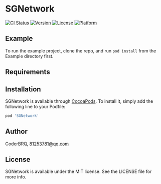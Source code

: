 # SGNetwork

[![CI Status](https://img.shields.io/travis/CoderBRQ/SGNetwork.svg?style=flat)](https://travis-ci.org/CoderBRQ/SGNetwork)
[![Version](https://img.shields.io/cocoapods/v/SGNetwork.svg?style=flat)](https://cocoapods.org/pods/SGNetwork)
[![License](https://img.shields.io/cocoapods/l/SGNetwork.svg?style=flat)](https://cocoapods.org/pods/SGNetwork)
[![Platform](https://img.shields.io/cocoapods/p/SGNetwork.svg?style=flat)](https://cocoapods.org/pods/SGNetwork)

## Example

To run the example project, clone the repo, and run `pod install` from the Example directory first.

## Requirements

## Installation

SGNetwork is available through [CocoaPods](https://cocoapods.org). To install
it, simply add the following line to your Podfile:

```ruby
pod 'SGNetwork'
```

## Author

CoderBRQ, 81253781@qq.com

## License

SGNetwork is available under the MIT license. See the LICENSE file for more info.
